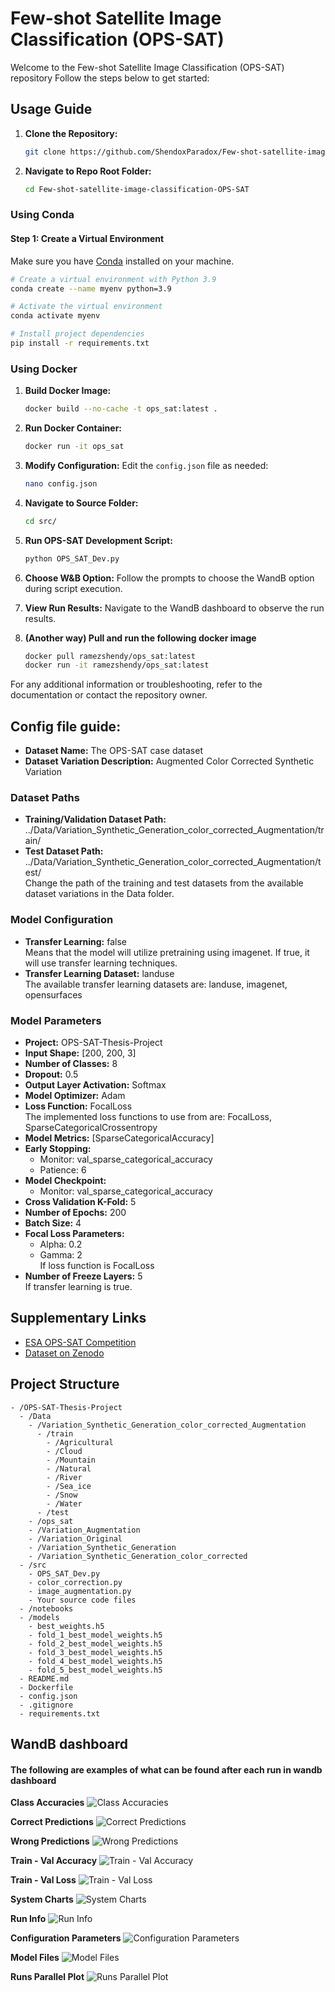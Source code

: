 # Few-shot Satellite Image Classification (OPS-SAT)

Welcome to the Few-shot Satellite Image Classification (OPS-SAT) repository Follow the steps below to get started:

## Usage Guide

1. **Clone the Repository:**
    ```bash
    git clone https://github.com/ShendoxParadox/Few-shot-satellite-image-classification-OPS-SAT.git
    ```

2. **Navigate to Repo Root Folder:**
    ```bash
    cd Few-shot-satellite-image-classification-OPS-SAT
    ```


### Using Conda

#### Step 1: Create a Virtual Environment

Make sure you have [Conda](https://docs.conda.io/en/latest/) installed on your machine.

  ```bash
  # Create a virtual environment with Python 3.9
  conda create --name myenv python=3.9

  # Activate the virtual environment
  conda activate myenv

  # Install project dependencies
  pip install -r requirements.txt
  ```

### Using Docker

1. **Build Docker Image:**
    ```bash
    docker build --no-cache -t ops_sat:latest .
    ```

2. **Run Docker Container:**
    ```bash
    docker run -it ops_sat
    ```

3. **Modify Configuration:**
    Edit the `config.json` file as needed:
    ```bash
    nano config.json
    ```

4. **Navigate to Source Folder:**
    ```bash
    cd src/
    ```

5. **Run OPS-SAT Development Script:**
    ```bash
    python OPS_SAT_Dev.py
    ```

6. **Choose W&B Option:**
    Follow the prompts to choose the WandB option during script execution.

7. **View Run Results:**
    Navigate to the WandB dashboard to observe the run results.

8. **(Another way) Pull and run the following docker image**
    ```bash
    docker pull ramezshendy/ops_sat:latest
    docker run -it ramezshendy/ops_sat:latest
    ```

For any additional information or troubleshooting, refer to the documentation or contact the repository owner.


## Config file guide:

- **Dataset Name:** The OPS-SAT case dataset
- **Dataset Variation Description:** Augmented Color Corrected Synthetic Variation

### Dataset Paths

- **Training/Validation Dataset Path:** ../Data/Variation_Synthetic_Generation_color_corrected_Augmentation/train/
- **Test Dataset Path:** ../Data/Variation_Synthetic_Generation_color_corrected_Augmentation/test/  
Change the path of the training and test datasets from the available dataset variations in the Data folder.

### Model Configuration

- **Transfer Learning:** false  
Means that the model will utilize pretraining using imagenet. If true, it will use transfer learning techniques.
- **Transfer Learning Dataset:** landuse  
The available transfer learning datasets are: landuse, imagenet, opensurfaces

### Model Parameters
- **Project:** OPS-SAT-Thesis-Project
- **Input Shape:** [200, 200, 3]
- **Number of Classes:** 8
- **Dropout:** 0.5
- **Output Layer Activation:** Softmax
- **Model Optimizer:** Adam
- **Loss Function:** FocalLoss  
The implemented loss functions to use from are: FocalLoss, SparseCategoricalCrossentropy
- **Model Metrics:** [SparseCategoricalAccuracy]
- **Early Stopping:**
  - Monitor: val_sparse_categorical_accuracy
  - Patience: 6
- **Model Checkpoint:**
  - Monitor: val_sparse_categorical_accuracy
- **Cross Validation K-Fold:** 5
- **Number of Epochs:** 200
- **Batch Size:** 4
- **Focal Loss Parameters:**
  - Alpha: 0.2
  - Gamma: 2  
  If loss function is FocalLoss
- **Number of Freeze Layers:** 5  
  If transfer learning is true.

## Supplementary Links

- [ESA OPS-SAT Competition](https://kelvins.esa.int/opssat/home/)
- [Dataset on Zenodo](https://zenodo.org/records/6524750)

## Project Structure

```plaintext
- /OPS-SAT-Thesis-Project
  - /Data
    - /Variation_Synthetic_Generation_color_corrected_Augmentation
      - /train
        - /Agricultural
        - /Cloud
        - /Mountain
        - /Natural
        - /River
        - /Sea_ice
        - /Snow
        - /Water
      - /test
    - /ops_sat
    - /Variation_Augmentation
    - /Variation_Original
    - /Variation_Synthetic_Generation
    - /Variation_Synthetic_Generation_color_corrected
  - /src
    - OPS_SAT_Dev.py
    - color_correction.py
    - image_augmentation.py
    - Your source code files
  - /notebooks
  - /models
    - best_weights.h5
    - fold_1_best_model_weights.h5
    - fold_2_best_model_weights.h5
    - fold_3_best_model_weights.h5
    - fold_4_best_model_weights.h5
    - fold_5_best_model_weights.h5
  - README.md
  - Dockerfile
  - config.json
  - .gitignore
  - requirements.txt
```

## WandB dashboard
#### The following are examples of what can be found after each run in wandb dashboard
**Class Accuracies**
![Class Accuracies](wandb_images/class_accuracies.png)

**Correct Predictions**
![Correct Predictions](wandb_images/correct_preds.png)

**Wrong Predictions**
![Wrong Predictions](wandb_images/wrong_preds.png)

**Train - Val Accuracy**
![Train - Val Accuracy](wandb_images/train_val_acc.png)

**Train - Val Loss**
![Train - Val Loss](wandb_images/train_val_loss.png)

**System Charts**
![System Charts](wandb_images/system_charts.png)

**Run Info**
![Run Info](wandb_images/run_info.png)

**Configuration Parameters**
![Configuration Parameters](wandb_images/config_params.png)

**Model Files**
![Model Files](wandb_images/model_files.png)

**Runs Parallel Plot**
![Runs Parallel Plot](wandb_images/runs_parallel_plot.png)